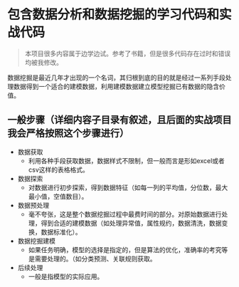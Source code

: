# 包含数据分析和数据挖掘的学习代码和实战代码   

> 本项目很多内容属于边学边试。参考了书籍，但是很多代码存在过时和错误均被我修改。

数据挖掘是最近几年才出现的一个名词，其归根到底的目的就是经过一系列手段处理数据得到一个适合的建模数据，利用建模数据建立模型挖掘已有数据的隐含价值。
## 一般步骤（详细内容子目录有叙述，且后面的**实战项目**我会严格按照这个步骤进行）
- 数据获取
	- 利用各种手段获取数据，数据样式不限制，但一般而言是形如excel或者csv这样的表格格式。
- 数据探索
	- 对数据进行初步探索，得到数据特征（如每一列的平均值，分位数，最大最小值，空值数目）。
- 数据预处理
	- 毫不夸张，这是整个数据挖掘过程中最费时间的部分。对原始数据进行处理，得到合适的建模数据（如处理异常值，属性规约，数据清洗，数据变换，数据标准化）。
- 数据挖掘建模
	- 如果任务明确，模型的选择是指定的，但是算法的优化，准确率的考究等是需要处理的。（如分类预测、关联规则获取。
- 后续处理
	- 一般是指模型的实际应用。
